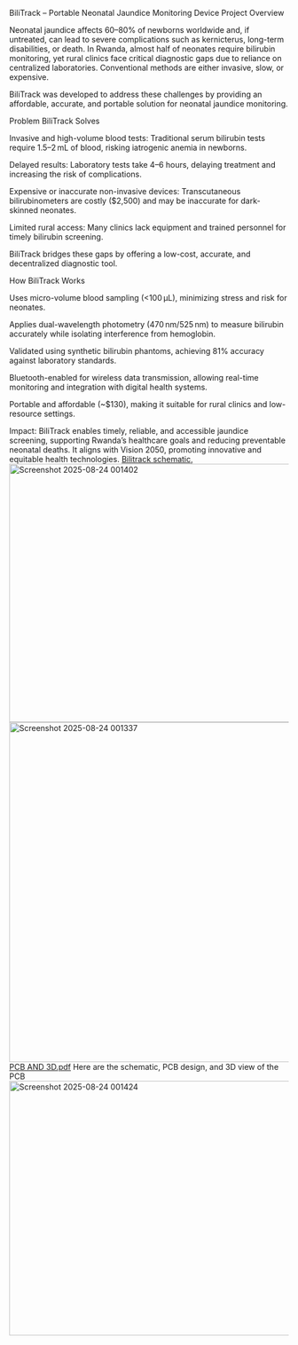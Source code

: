 BiliTrack – Portable Neonatal Jaundice Monitoring Device
Project Overview

Neonatal jaundice affects 60–80% of newborns worldwide and, if untreated, can lead to severe complications such as kernicterus, long-term disabilities, or death. In Rwanda, almost half of neonates require bilirubin monitoring, yet rural clinics face critical diagnostic gaps due to reliance on centralized laboratories. Conventional methods are either invasive, slow, or expensive.

BiliTrack was developed to address these challenges by providing an affordable, accurate, and portable solution for neonatal jaundice monitoring.

Problem BiliTrack Solves

Invasive and high-volume blood tests: Traditional serum bilirubin tests require 1.5–2 mL of blood, risking iatrogenic anemia in newborns.

Delayed results: Laboratory tests take 4–6 hours, delaying treatment and increasing the risk of complications.

Expensive or inaccurate non-invasive devices: Transcutaneous bilirubinometers are costly ($2,500) and may be inaccurate for dark-skinned neonates.

Limited rural access: Many clinics lack equipment and trained personnel for timely bilirubin screening.

BiliTrack bridges these gaps by offering a low-cost, accurate, and decentralized diagnostic tool.

How BiliTrack Works

Uses micro-volume blood sampling (<100 µL), minimizing stress and risk for neonates.

Applies dual-wavelength photometry (470 nm/525 nm) to measure bilirubin accurately while isolating interference from hemoglobin.

Validated using synthetic bilirubin phantoms, achieving 81% accuracy against laboratory standards.

Bluetooth-enabled for wireless data transmission, allowing real-time monitoring and integration with digital health systems.

Portable and affordable (~$130), making it suitable for rural clinics and low-resource settings.

Impact: BiliTrack enables timely, reliable, and accessible jaundice screening, supporting Rwanda’s healthcare goals and reducing preventable neonatal deaths. It aligns with Vision 2050, promoting innovative and equitable health technologies.
[Bilitrack schematic, <img width="1296" height="466" alt="Screenshot 2025-08-24 001402" src="https://github.com/user-attachments/assets/290f0ab1-f452-49f0-b1e8-83f12d250bdc" />
<img width="863" height="613" alt="Screenshot 2025-08-24 001337" src="https://github.com/user-attachments/assets/498b9cd5-9d5a-456e-8530-823a76c2364b" />
PCB AND 3D.pdf](https://github.com/user-attachments/files/21952708/Bilitrack.schematic.PCB.AND.3D.pdf)
 Here are the schematic, PCB design, and 3D view of the PCB
<img width="1499" height="459" alt="Screenshot 2025-08-24 001424" src="https://github.com/user-attachments/assets/1be7e708-b9cd-4d88-8f18-e0dc791376b7" />

 
